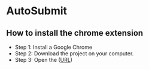 # AutoSubmit
## How to install the chrome extension
- Step 1:
Install a Google Chrome
- Step 2:
Download the project on your computer.
- Step 3:
Open the ([URL](chrome://extensions/))
